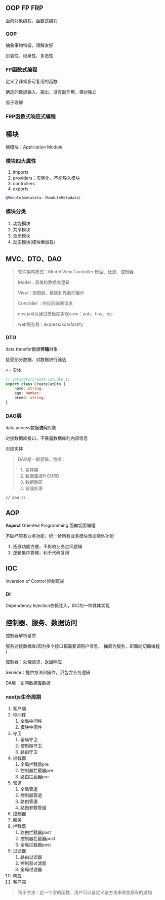 ## OOP FP FRP

面向对象编程，函数式编程

### OOP

抽象事物特征，理解友好

封装性、继承性、多态性

### FP函数式编程

定义了非常多可复用的函数

确定的数据输入、输出，没有副作用，相对独立

易于理解

### FRP函数式响应式编程



## 模块

根模块：Application Module

### 模块四大属性

1. imports
2. providers：实例化，不能导入模块
3. controllers
4. exports

```ts
@Module(metadata: MouduleMetadata)
```



### 模块分类

1. 功能模块
2. 共享模块
3. 全局模块
4. 动态模块(模块懒加载)

## MVC、DTO、DAO

> 软件架构模式：Model View Controller 模型、仕途、控制器
>
> Model：具体的数据库逻辑
>
> View：视图层，数据到界面的展示
>
> Controller：响应前端的请求
>
> nestjs可以通过模板库实现view：pub、hus、ejs
>
> web服务器：express/koa/fastify

### DTO

data transfer数据**传输**对象

接受部分数据、对数据进行筛选

<= 实体

```ts
// cats/dto/create-cat.dto.ts
export class CreateCatDto {
    name: string;
    age: number;
    breed: string;
}
```

### DAO层

data access数据**访问**对象

对接数据库接口，不暴露数据库的内部信息

对应实体

> DAO是一层逻辑，包括：
>
> 1. 实体类
> 2. 数据库操作CURD
> 3. 数据教研
> 4. 错误处理

```
// dao.ts
```

## AOP

**Aspect** Oriented Programming 面向切面编程

不破坏原有业务功能，统一给所有业务模块添加额外功能

1. 拓展功能方便，不影响业务之间逻辑
2. 逻辑集中管理，利于代码复用

## IOC

Inversion of Control 控制反转

### DI

Dependency Injection依赖注入，IOC的一种具体实现

## 控制器、服务、数据访问

控制器解析请求

服务对接数据库(因为多个接口都需要调用户信息， 抽离为服务，即面向切面编程 )

控制器：处理请求，返回响应

Service：提供方法和操作，只包含业务逻辑

DA层：访问数据库数据

### nestjs生命周期

1. 客户端
2. 中间件
   1. 全局中间件
   2. 模块中间件
3. 守卫
   1. 全局守卫
   2. 控制器守卫
   3. 路由守卫
4. 拦截器
   1. 全局拦截器pre
   2. 控制器拦截器pre
   3. 路由拦截器pre
5. 管道
   1. 全局管道
   2. 控制器管道
   3. 路由管道
   4. 路由参数管道
6. 控制器
7. 服务
8. 拦截器
   1. 路由拦截器post
   2. 控制器拦截器post
   3. 全局拦截器post
9. 过滤器
   1. 路由过滤器
   2. 控制器过滤器
   3. 全局过滤器
10. 响应
11. 客户端

> 钩子方法：定一个空的函数，用户可以自定义该方法来改变原有的逻辑


